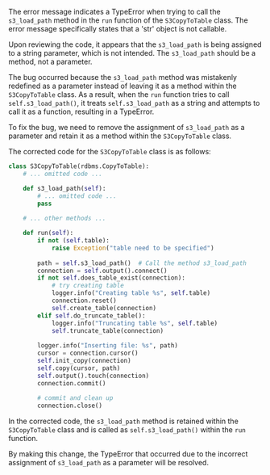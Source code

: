 The error message indicates a TypeError when trying to call the `s3_load_path` method in the `run` function of the `S3CopyToTable` class. The error message specifically states that a 'str' object is not callable.

Upon reviewing the code, it appears that the `s3_load_path` is being assigned to a string parameter, which is not intended. The `s3_load_path` should be a method, not a parameter.

The bug occurred because the `s3_load_path` method was mistakenly redefined as a parameter instead of leaving it as a method within the `S3CopyToTable` class. As a result, when the `run` function tries to call `self.s3_load_path()`, it treats `self.s3_load_path` as a string and attempts to call it as a function, resulting in a TypeError.

To fix the bug, we need to remove the assignment of `s3_load_path` as a parameter and retain it as a method within the `S3CopyToTable` class.

The corrected code for the `S3CopyToTable` class is as follows:

```python
class S3CopyToTable(rdbms.CopyToTable):
    # ... omitted code ...

    def s3_load_path(self):
        # ... omitted code ...
        pass
        
    # ... other methods ...

    def run(self):
        if not (self.table):
            raise Exception("table need to be specified")
    
        path = self.s3_load_path()  # Call the method s3_load_path
        connection = self.output().connect()
        if not self.does_table_exist(connection):
            # try creating table
            logger.info("Creating table %s", self.table)
            connection.reset()
            self.create_table(connection)
        elif self.do_truncate_table():
            logger.info("Truncating table %s", self.table)
            self.truncate_table(connection)
    
        logger.info("Inserting file: %s", path)
        cursor = connection.cursor()
        self.init_copy(connection)
        self.copy(cursor, path)
        self.output().touch(connection)
        connection.commit()
    
        # commit and clean up
        connection.close()
```

In the corrected code, the `s3_load_path` method is retained within the `S3CopyToTable` class and is called as `self.s3_load_path()` within the `run` function.

By making this change, the TypeError that occurred due to the incorrect assignment of `s3_load_path` as a parameter will be resolved.
